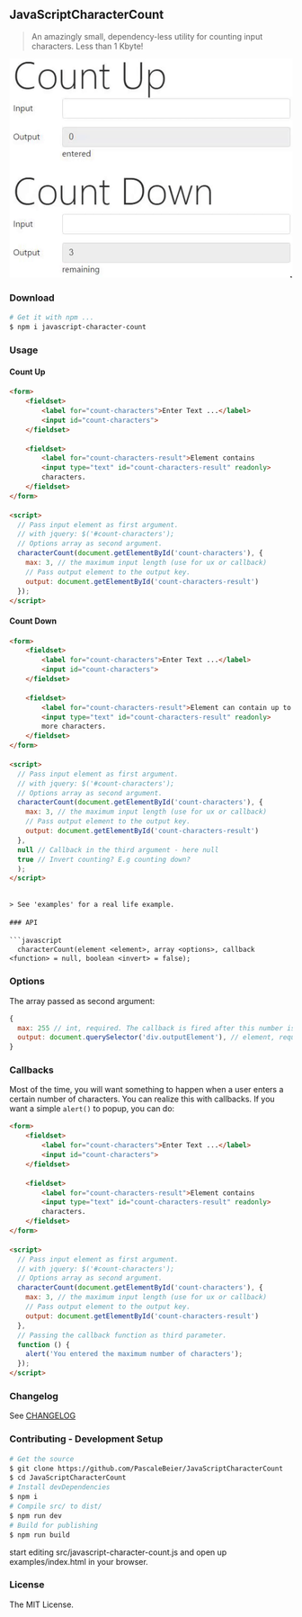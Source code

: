 ## JavaScriptCharacterCount

> An amazingly small, dependency-less utility for counting input characters. Less than 1 Kbyte!

[![Demo](demo.gif)](#)

### Download

```bash
# Get it with npm ...
$ npm i javascript-character-count
```

### Usage

#### Count Up

```html
<form>
    <fieldset>
        <label for="count-characters">Enter Text ...</label>
        <input id="count-characters">
    </fieldset>

    <fieldset>
        <label for="count-characters-result">Element contains
        <input type="text" id="count-characters-result" readonly>
        characters.
    </fieldset>
</form>

<script>
  // Pass input element as first argument.
  // with jquery: $('#count-characters');
  // Options array as second argument.
  characterCount(document.getElementById('count-characters'), {
    max: 3, // the maximum input length (use for ux or callback)
    // Pass output element to the output key.
    output: document.getElementById('count-characters-result')
  });
</script>
```

#### Count Down

```html
<form>
    <fieldset>
        <label for="count-characters">Enter Text ...</label>
        <input id="count-characters">
    </fieldset>

    <fieldset>
        <label for="count-characters-result">Element can contain up to
        <input type="text" id="count-characters-result" readonly>
        more characters.
    </fieldset>
</form>

<script>
  // Pass input element as first argument.
  // with jquery: $('#count-characters');
  // Options array as second argument.
  characterCount(document.getElementById('count-characters'), {
    max: 3, // the maximum input length (use for ux or callback)
    // Pass output element to the output key.
    output: document.getElementById('count-characters-result')
  },
  null // Callback in the third argument - here null
  true // Invert counting? E.g counting down?
  );
</script>
```
```

> See 'examples' for a real life example.

### API

```javascript
  characterCount(element <element>, array <options>, callback <function> = null, boolean <invert> = false);
```

### Options

The array passed as second argument:

```javascript
{
  max: 255 // int, required. The callback is fired after this number is reached (or subtracted to 0 with invert = true)
  output: document.querySelector('div.outputElement'), // element, required
}
```

### Callbacks

Most of the time, you will want something to happen when a user enters a certain number of characters.
You can realize this with callbacks. If you want a simple `alert()` to popup, you can do:

```html
<form>
    <fieldset>
        <label for="count-characters">Enter Text ...</label>
        <input id="count-characters">
    </fieldset>

    <fieldset>
        <label for="count-characters-result">Element contains
        <input type="text" id="count-characters-result" readonly>
        characters.
    </fieldset>
</form>

<script>
  // Pass input element as first argument.
  // with jquery: $('#count-characters');
  // Options array as second argument.
  characterCount(document.getElementById('count-characters'), {
    max: 3, // the maximum input length (use for ux or callback)
    // Pass output element to the output key.
    output: document.getElementById('count-characters-result')
  },
  // Passing the callback function as third parameter.
  function () {
    alert('You entered the maximum number of characters');
  });
</script>
```


### Changelog

See [CHANGELOG](CHANGELOG.md)

### Contributing - Development Setup

```bash
# Get the source
$ git clone https://github.com/PascaleBeier/JavaScriptCharacterCount
$ cd JavaScriptCharacterCount
# Install devDependencies
$ npm i
# Compile src/ to dist/
$ npm run dev
# Build for publishing
$ npm run build
```

start editing src/javascript-character-count.js and open up examples/index.html in your browser.


### License

The MIT License.
